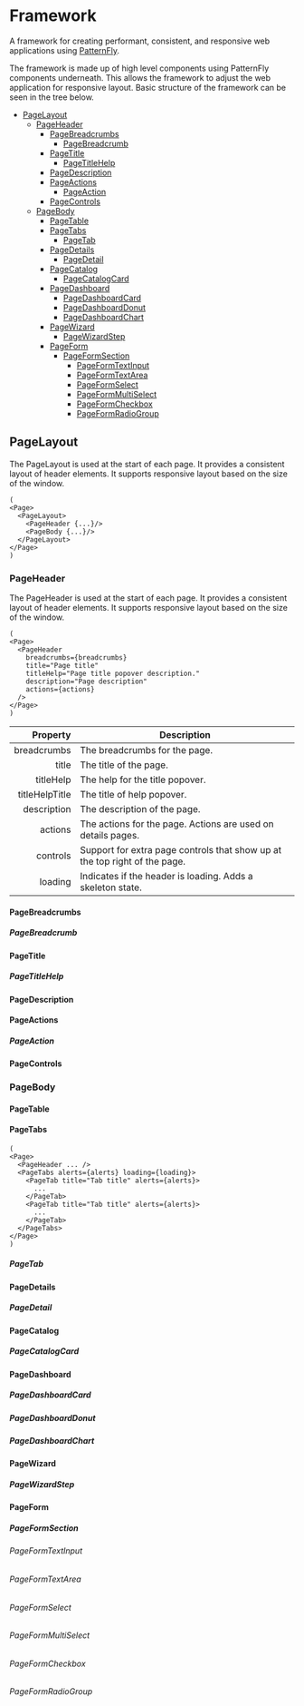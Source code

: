 
# Framework

A framework for creating performant, consistent, and responsive web applications using [PatternFly](https://www.patternfly.org).

The framework is made up of high level components using PatternFly components underneath.
This allows the framework to adjust the web application for responsive layout.
Basic structure of the framework can be seen in the tree below.

- [PageLayout](#pagelayout)
  - [PageHeader](#pageheader)
    - [PageBreadcrumbs](#pagebreadcrumbs)
      - [PageBreadcrumb](#pagebreadcrumb)
    - [PageTitle](#pagetitle)
      - [PageTitleHelp](#pagetitlehelp)
    - [PageDescription](#pagedescription)
    - [PageActions](#pageactions)
      - [PageAction](#pageaction)
    - [PageControls](#pagecontrols)
  - [PageBody](#pagebody)
    - [PageTable](#pagetable)
    - [PageTabs](#pagetabs)
      - [PageTab](#pagetab)
    - [PageDetails](#pagedetails)
      - [PageDetail](#pagedetail)
    - [PageCatalog](#pagecatalog)
      - [PageCatalogCard](#pagecatalogcard)
    - [PageDashboard](#pagedashboard)
      - [PageDashboardCard](#pagedashboardcard)
      - [PageDashboardDonut](#pagedashboarddonut)
      - [PageDashboardChart](#pagedashboardchart)
    - [PageWizard](#pagewizard)
      - [PageWizardStep](#pagewizardstep)
    - [PageForm](#pageform)
      - [PageFormSection](#pageformsection)
        - [PageFormTextInput](#pageformtextinput)
        - [PageFormTextArea](#pageformtextarea)
        - [PageFormSelect](#pageformselect)
        - [PageFormMultiSelect](#pageformmultiselect)
        - [PageFormCheckbox](#pageformcheckbox)
        - [PageFormRadioGroup](#pageformradiogroup)

## PageLayout

The PageLayout is used at the start of each page. It provides a consistent layout of header elements. It supports responsive layout based on the size of the window.

```tsx
(
<Page>
  <PageLayout>
    <PageHeader {...}/>
    <PageBody {...}/>
  </PageLayout>
</Page>
)
```

### PageHeader

The PageHeader is used at the start of each page. It provides a consistent layout of header elements. It supports responsive layout based on the size of the window.

```tsx
(
<Page>
  <PageHeader 
    breadcrumbs={breadcrumbs}
    title="Page title"
    titleHelp="Page title popover description."
    description="Page description"
    actions={actions}
  />
</Page>
)
```

|       Property | Description                                                                |
| -------------: | -------------------------------------------------------------------------- |
|    breadcrumbs | The breadcrumbs for the page.                                              |
|          title | The title of the page.                                                     |
|      titleHelp | The help for the title popover.                                            |
| titleHelpTitle | The title of help popover.                                                 |
|    description | The description of the page.                                               |
|        actions | The actions for the page. Actions are used on details pages.               |
|       controls | Support for extra page controls that show up at the top right of the page. |
|        loading | Indicates if the header is loading. Adds a skeleton state.                 |

#### PageBreadcrumbs

##### PageBreadcrumb

#### PageTitle

##### PageTitleHelp

#### PageDescription

#### PageActions

##### PageAction

#### PageControls

### PageBody

#### PageTable

#### PageTabs

```tsx
(
<Page>
  <PageHeader ... />
  <PageTabs alerts={alerts} loading={loading}>
    <PageTab title="Tab title" alerts={alerts}>
      ...
    </PageTab>
    <PageTab title="Tab title" alerts={alerts}>
      ...
    </PageTab>
  </PageTabs>
</Page>
)
```

##### PageTab

#### PageDetails

##### PageDetail

#### PageCatalog

##### PageCatalogCard

#### PageDashboard

##### PageDashboardCard

##### PageDashboardDonut

##### PageDashboardChart

#### PageWizard

##### PageWizardStep

#### PageForm

##### PageFormSection

###### PageFormTextInput

###### PageFormTextArea

###### PageFormSelect

###### PageFormMultiSelect

###### PageFormCheckbox

###### PageFormRadioGroup
